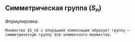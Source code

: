 ## Симметрическая группа ($S_n$)
Формулировка:
```spoiler-markdown
Множество $S_n$ с операцией композиции образует группу — симметрическую группу $n$-элементного множества.
```
